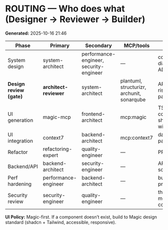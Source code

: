 # ROUTING — Who does what (Designer → Reviewer → Builder)

**Generated:** 2025-10-16 21:46

| Phase | Primary | Secondary | MCP/tools | Outputs |
|---|---|---|---|---|
| System design | system-architect | performance-engineer, security-engineer | — | context diagram, ADR |
| **Design review (gate)** | **architect-reviewer** | system-architect | plantuml, structurizr, archunit, sonarqube | ARR report, risks, pass/fail |
| UI generation | magic-mcp | frontend-architect | mcp:magic | TSX components, shadcn wiring |
| UI integration | context7 | backend-architect | mcp:context7 | data-bound pages |
| Refactor | refactoring-expert | quality-engineer | — | PR, diffs |
| Backend/API | backend-architect | security-engineer | — | API spec, schema |
| Perf hardening | performance-engineer | backend-architect | — | budgets, profiles |
| Security review | security-engineer | quality-engineer | — | threat model, controls |

**UI Policy:** Magic-first. If a component doesn’t exist, build to Magic design standard (shadcn + Tailwind, accessible, responsive).